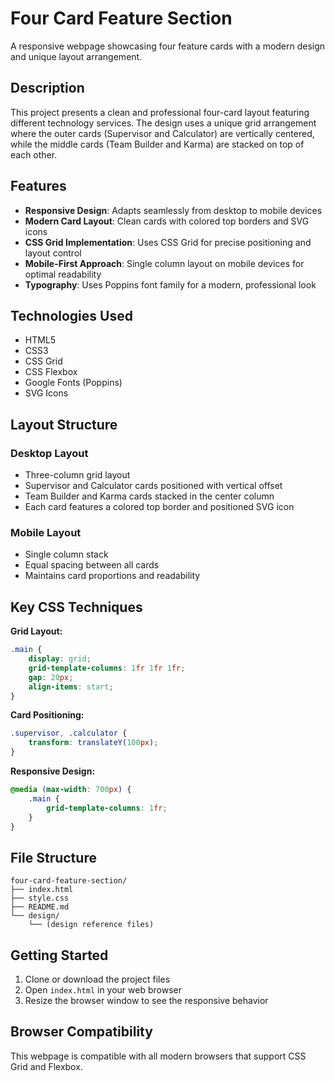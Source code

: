 # Four Card Feature Section

A responsive webpage showcasing four feature cards with a modern design and unique layout arrangement.

## Description

This project presents a clean and professional four-card layout featuring different technology services. The design uses a unique grid arrangement where the outer cards (Supervisor and Calculator) are vertically centered, while the middle cards (Team Builder and Karma) are stacked on top of each other.

## Features

- **Responsive Design**: Adapts seamlessly from desktop to mobile devices
- **Modern Card Layout**: Clean cards with colored top borders and SVG icons
- **CSS Grid Implementation**: Uses CSS Grid for precise positioning and layout control
- **Mobile-First Approach**: Single column layout on mobile devices for optimal readability
- **Typography**: Uses Poppins font family for a modern, professional look

## Technologies Used

- HTML5
- CSS3
- CSS Grid
- CSS Flexbox
- Google Fonts (Poppins)
- SVG Icons

## Layout Structure

### Desktop Layout
- Three-column grid layout
- Supervisor and Calculator cards positioned with vertical offset
- Team Builder and Karma cards stacked in the center column
- Each card features a colored top border and positioned SVG icon

### Mobile Layout
- Single column stack
- Equal spacing between all cards
- Maintains card proportions and readability

## Key CSS Techniques

**Grid Layout:**
```css
.main {
    display: grid;
    grid-template-columns: 1fr 1fr 1fr;
    gap: 20px;
    align-items: start;
}
```

**Card Positioning:**
```css
.supervisor, .calculator {
    transform: translateY(100px);
}
```

**Responsive Design:**
```css
@media (max-width: 700px) {
    .main {
        grid-template-columns: 1fr;
    }
}
```

## File Structure

```
four-card-feature-section/
├── index.html
├── style.css
├── README.md
└── design/
    └── (design reference files)
```

## Getting Started

1. Clone or download the project files
2. Open `index.html` in your web browser
3. Resize the browser window to see the responsive behavior

## Browser Compatibility

This webpage is compatible with all modern browsers that support CSS Grid and Flexbox.
